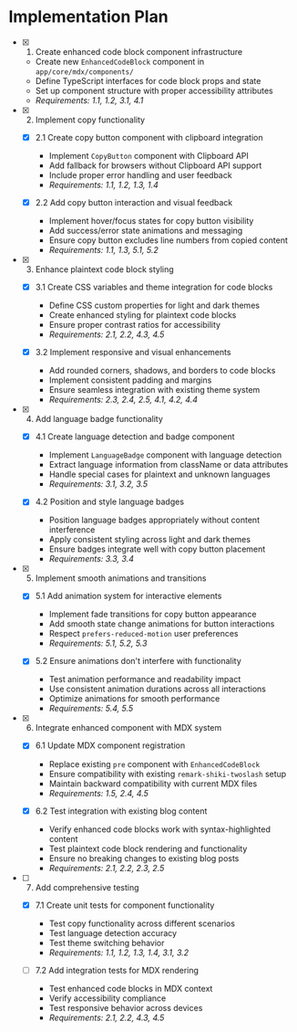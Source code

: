 # Implementation Plan

- [x] 1. Create enhanced code block component infrastructure
  - Create new `EnhancedCodeBlock` component in `app/core/mdx/components/`
  - Define TypeScript interfaces for code block props and state
  - Set up component structure with proper accessibility attributes
  - _Requirements: 1.1, 1.2, 3.1, 4.1_

- [x] 2. Implement copy functionality
  - [x] 2.1 Create copy button component with clipboard integration
    - Implement `CopyButton` component with Clipboard API
    - Add fallback for browsers without Clipboard API support
    - Include proper error handling and user feedback
    - _Requirements: 1.1, 1.2, 1.3, 1.4_

  - [x] 2.2 Add copy button interaction and visual feedback
    - Implement hover/focus states for copy button visibility
    - Add success/error state animations and messaging
    - Ensure copy button excludes line numbers from copied content
    - _Requirements: 1.1, 1.3, 5.1, 5.2_

- [x] 3. Enhance plaintext code block styling
  - [x] 3.1 Create CSS variables and theme integration for code blocks
    - Define CSS custom properties for light and dark themes
    - Create enhanced styling for plaintext code blocks
    - Ensure proper contrast ratios for accessibility
    - _Requirements: 2.1, 2.2, 4.3, 4.5_

  - [x] 3.2 Implement responsive and visual enhancements
    - Add rounded corners, shadows, and borders to code blocks
    - Implement consistent padding and margins
    - Ensure seamless integration with existing theme system
    - _Requirements: 2.3, 2.4, 2.5, 4.1, 4.2, 4.4_

- [x] 4. Add language badge functionality
  - [x] 4.1 Create language detection and badge component
    - Implement `LanguageBadge` component with language detection
    - Extract language information from className or data attributes
    - Handle special cases for plaintext and unknown languages
    - _Requirements: 3.1, 3.2, 3.5_

  - [x] 4.2 Position and style language badges
    - Position language badges appropriately without content interference
    - Apply consistent styling across light and dark themes
    - Ensure badges integrate well with copy button placement
    - _Requirements: 3.3, 3.4_

- [x] 5. Implement smooth animations and transitions
  - [x] 5.1 Add animation system for interactive elements
    - Implement fade transitions for copy button appearance
    - Add smooth state change animations for button interactions
    - Respect `prefers-reduced-motion` user preferences
    - _Requirements: 5.1, 5.2, 5.3_

  - [x] 5.2 Ensure animations don't interfere with functionality
    - Test animation performance and readability impact
    - Use consistent animation durations across all interactions
    - Optimize animations for smooth performance
    - _Requirements: 5.4, 5.5_

- [x] 6. Integrate enhanced component with MDX system
  - [x] 6.1 Update MDX component registration
    - Replace existing `pre` component with `EnhancedCodeBlock`
    - Ensure compatibility with existing `remark-shiki-twoslash` setup
    - Maintain backward compatibility with current MDX files
    - _Requirements: 1.5, 2.4, 4.5_

  - [x] 6.2 Test integration with existing blog content
    - Verify enhanced code blocks work with syntax-highlighted content
    - Test plaintext code block rendering and functionality
    - Ensure no breaking changes to existing blog posts
    - _Requirements: 2.1, 2.2, 2.3, 2.5_

- [ ] 7. Add comprehensive testing
  - [x] 7.1 Create unit tests for component functionality
    - Test copy functionality across different scenarios
    - Test language detection accuracy
    - Test theme switching behavior
    - _Requirements: 1.1, 1.2, 1.3, 1.4, 3.1, 3.2_

  - [ ] 7.2 Add integration tests for MDX rendering
    - Test enhanced code blocks in MDX context
    - Verify accessibility compliance
    - Test responsive behavior across devices
    - _Requirements: 2.1, 2.2, 4.3, 4.5_
